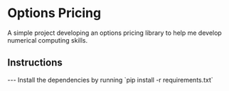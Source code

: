 <h1>Options Pricing</h1>
A simple project developing an options pricing library to help me develop numerical computing skills.

<h2>Instructions</h2>
---
Install the dependencies by running `pip install -r requirements.txt`